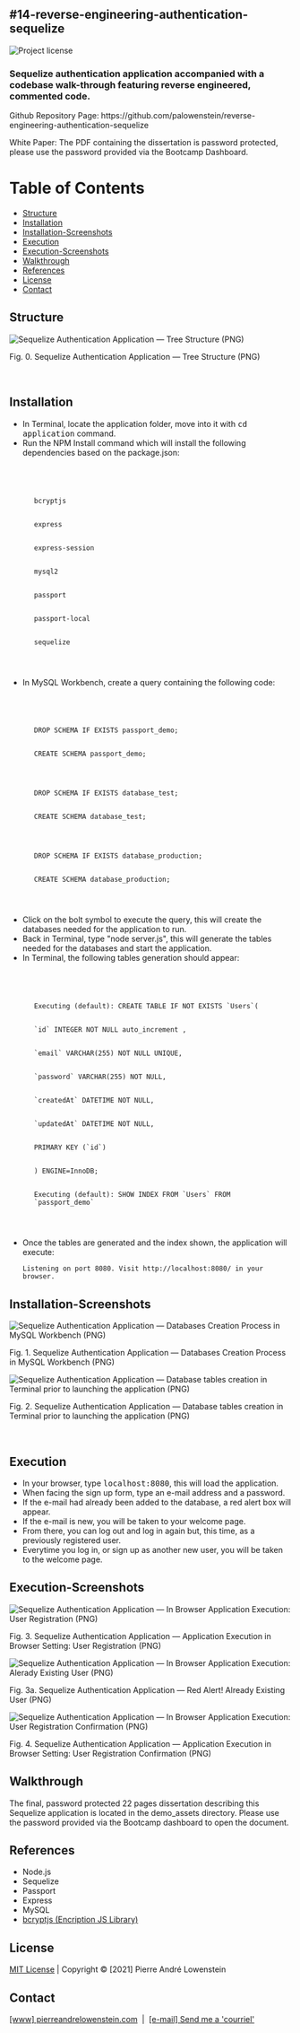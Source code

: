 ## #14-reverse-engineering-authentication-sequelize
![Project license](https://img.shields.io/badge/license-MIT,https://choosealicense.com/licenses/mit/-brightgreen)

<h3>Sequelize authentication application accompanied with a codebase walk-through featuring reverse engineered, commented code.</h3>
<p>Github Repository Page: https://github.com/palowenstein/reverse-engineering-authentication-sequelize</p>
<p>White Paper: The PDF containing the dissertation is password protected, please use the password provided via the Bootcamp Dashboard.</p>

# Table of Contents
  * [Structure](#Structure)
  * [Installation](#Installation)
  * [Installation-Screenshots](#Installation-Screenshots)
  * [Execution](#Execution)
  * [Execution-Screenshots](#Execution-Screenshots)
  * [Walkthrough](#Walkthrough)
  * [References](#References)
  * [License](#License)
  * [Contact](#Contact)

## Structure

![Sequelize Authentication Application — Tree Structure (PNG)](./demo_assets/14-reverse-engineering-authentication-sequelize-0-application-tree-structure.png "Sequelize Authentication Application — Tree Structure (PNG)")
<p>Fig. 0. Sequelize Authentication Application — Tree Structure (PNG)</p>
<br />

## Installation
<ul>
<li>In Terminal, locate the application folder, move into it with <kbd>cd application</kbd> command.</li>
<li>Run the NPM Install command which will install the following dependencies based on the package.json:
<br />
  <code>
  <ul style="list-style-type: none;">
  <li>bcryptjs</li>
  <li>express</li>
  <li>express-session</li>
  <li>mysql2</li>
  <li>passport</li>
  <li>passport-local</li>
  <li>sequelize</li>
  </ul>
  </code>
<br />
</li>
<li>In MySQL Workbench, create a query containing the following code:
<br />
  <code>
  <ul style="list-style-type: none;">
  <li>DROP SCHEMA IF EXISTS passport_demo;</li>
  <li>CREATE SCHEMA passport_demo;</li>
  <li style="list-style: none;"></li>
  <li>DROP SCHEMA IF EXISTS database_test;</li>
  <li>CREATE SCHEMA database_test;</li>
  <li style="list-style: none;"></li>
  <li>DROP SCHEMA IF EXISTS database_production;</li>
  <li>CREATE SCHEMA database_production;</li>
  </ul>
  </code>
<br />
</li>
<li>Click on the bolt symbol to execute the query, this will create the databases needed for the application to run.</li>
<li>Back in Terminal, type "node server.js", this will generate the tables needed for the databases and start the application.</li>
<li>In Terminal, the following tables generation should appear:
<br />
  <code>
  <ul style="list-style-type: none;">
  <li>Executing (default): CREATE TABLE IF NOT EXISTS `Users`(</li>
  <li>`id` INTEGER NOT NULL auto_increment ,</li>
  <li>`email` VARCHAR(255) NOT NULL UNIQUE,</li>
  <li>`password` VARCHAR(255) NOT NULL,</li>
  <li>`createdAt` DATETIME NOT NULL,</li>
  <li>`updatedAt` DATETIME NOT NULL,</li>
  <li>PRIMARY KEY (`id`)</li>
  <li>) ENGINE=InnoDB;</li>
  <li>Executing (default): SHOW INDEX FROM `Users` FROM `passport_demo`</li>
  </ul>
  </code>
<li>Once the tables are generated and the index shown, the application will execute:
    <p><code>Listening on port 8080. Visit http://localhost:8080/ in your browser.</code></p>
</li>
</ul>

## Installation-Screenshots

![Sequelize Authentication Application — Databases Creation Process in MySQL Workbench (PNG)](./demo_assets/14-reverse-engineering-authentication-sequelize-1-mysql-workbench-creating-databases.png "Sequelize Authentication Application — Databases Creation Process in MySQL Workbench (PNG)")
<p>Fig. 1. Sequelize Authentication Application — Databases Creation Process in MySQL Workbench (PNG)
<br />

![Sequelize Authentication Application — Database tables creation in Terminal prior to launching the application (PNG)](./demo_assets/14-reverse-engineering-authentication-sequelize-2-terminal-node-server-js.png "Sequelize Authentication Application — Database tables creation in Terminal prior to launching the application (PNG)")
<p>Fig. 2. Sequelize Authentication Application — Database tables creation in Terminal prior to launching the application (PNG)</p>
<br />

## Execution

<ul>
<li>In your browser, type <kbd>localhost:8080</kbd>, this will load the application.</li>
<li>When facing the sign up form, type an e-mail address and a password.</li>
<li>If the e-mail had already been added to the database, a red alert box will appear.</li>
<li>If the e-mail is new, you will be taken to your welcome page.</li>
<li>From there, you can log out and log in again but, this time, as a previously registered user.</li>
<li>Everytime you log in, or sign up as another new user, you will be taken to the welcome page.</li>
</ul>

## Execution-Screenshots

![Sequelize Authentication Application — In Browser Application Execution: User Registration (PNG)](./demo_assets/14-reverse-engineering-authentication-sequelize-3-in-browser-application-user-registration.png "Sequelize Authentication Application — In Browser Application Execution: User Registration (PNG)")
<p>Fig. 3. Sequelize Authentication Application — Application Execution in Browser Setting: User Registration (PNG)</p>

![Sequelize Authentication Application — In Browser Application Execution: Alerady Existing User (PNG)](./demo_assets/14-reverse-engineering-authentication-sequelize-3a-red-alert-already-existing-user.png "Sequelize Authentication Application — In Browser Application Execution: Already Existing User (PNG)")
<p>Fig. 3a. Sequelize Authentication Application — Red Alert! Already Existing User (PNG)</p>

![Sequelize Authentication Application — In Browser Application Execution: User Registration Confirmation (PNG)](./demo_assets/14-reverse-engineering-authentication-sequelize-4-in-browser-application-user-registration-receipt.png "Sequelize Authentication Application — In Browser Application Execution: User Registration Confirmation (PNG)")
<p>Fig. 4. Sequelize Authentication Application — Application Execution in Browser Setting: User Registration Confirmation (PNG)</p>

## Walkthrough
<p>The final, password protected 22 pages dissertation describing this Sequelize application is located in the demo_assets directory. Please use the password provided via the Bootcamp dashboard to open the document.</p>

## References
<ul>
<li>Node.js</li>
<li>Sequelize</li>
<li>Passport</li>
<li>Express</li>
<li>MySQL</li>
<li><a href="https://www.npmjs.com/package/bcryptjs" title="bcryptjs (Encription JS Library)">bcryptjs (Encription JS Library)</a></li>
</ul>

## License
<p>
<a href="./MITlicense.txt">MIT License</a> | Copyright © [2021] Pierre André Lowenstein
</p>

## Contact
<p>
<a href="http://pierreandrelowenstein.com" title="[www] Pierre Andr&eacute; Lowenstein" target="_blank">[www] pierreandrelowenstein.com</a>
&nbsp;|&nbsp;
<a href="mailto:coder@pierreandrelowenstein.com" title="Courriel / E-Mail">[e-mail] Send me a 'courriel'</a>
</p>
